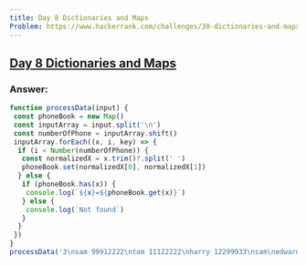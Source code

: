 ```yaml
---
title: Day 8 Dictionaries and Maps
Problem: https://www.hackerrank.com/challenges/30-dictionaries-and-maps/problem?isFullScreen=true
---
```


## [Day 8 Dictionaries and Maps](https://www.hackerrank.com/challenges/30-dictionaries-and-maps/problem?isFullScreen=true)

### **Answer:**

```js
function processData(input) {
 const phoneBook = new Map()
 const inputArray = input.split('\n')
 const numberOfPhone = inputArray.shift()
 inputArray.forEach((x, i, key) => {
  if (i < Number(numberOfPhone)) {
   const normalizedX = x.trim()?.split(' ')
   phoneBook.set(normalizedX[0], normalizedX[1])
  } else {
   if (phoneBook.has(x)) {
    console.log(`${x}=${phoneBook.get(x)}`)
   } else {
    console.log(`Not found`)
   }
  }
 })
}
processData('3\nsam 99912222\ntom 11122222\nharry 12299933\nsam\nedward\nharry')

```
